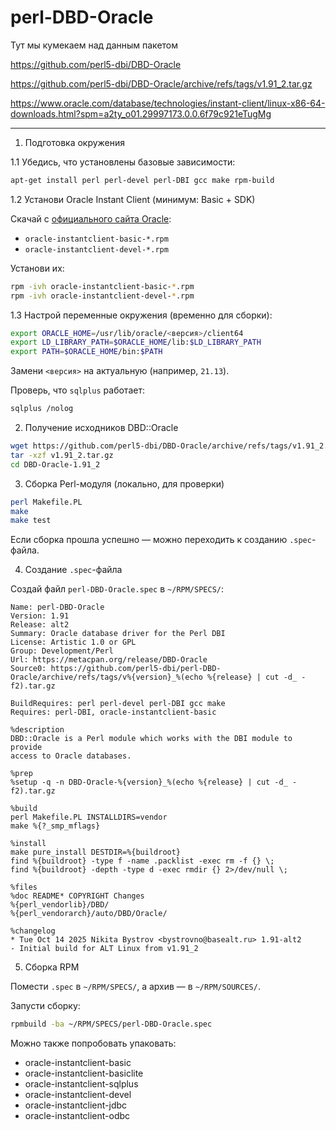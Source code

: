 # perl-DBD-Oracle

Тут мы кумекаем над данным пакетом

https://github.com/perl5-dbi/DBD-Oracle

https://github.com/perl5-dbi/DBD-Oracle/archive/refs/tags/v1.91_2.tar.gz

https://www.oracle.com/database/technologies/instant-client/linux-x86-64-downloads.html?spm=a2ty_o01.29997173.0.0.6f79c921eTugMg

___

1. Подготовка окружения

1.1 Убедись, что установлены базовые зависимости:
```bash
apt-get install perl perl-devel perl-DBI gcc make rpm-build
```

1.2 Установи Oracle Instant Client (минимум: Basic + SDK)

Скачай с [официального сайта Oracle](https://www.oracle.com/database/technologies/instant-client/linux-x86-64-downloads.html):

- `oracle-instantclient-basic-*.rpm`
- `oracle-instantclient-devel-*.rpm`

Установи их:
```bash
rpm -ivh oracle-instantclient-basic-*.rpm
rpm -ivh oracle-instantclient-devel-*.rpm
```

1.3 Настрой переменные окружения (временно для сборки):

```bash
export ORACLE_HOME=/usr/lib/oracle/<версия>/client64
export LD_LIBRARY_PATH=$ORACLE_HOME/lib:$LD_LIBRARY_PATH
export PATH=$ORACLE_HOME/bin:$PATH
```

Замени `<версия>` на актуальную (например, `21.13`).

Проверь, что `sqlplus` работает:
```bash
sqlplus /nolog
```

2. Получение исходников DBD::Oracle

```bash
wget https://github.com/perl5-dbi/DBD-Oracle/archive/refs/tags/v1.91_2.tar.gz
tar -xzf v1.91_2.tar.gz
cd DBD-Oracle-1.91_2
```

3. Сборка Perl-модуля (локально, для проверки)

```bash
perl Makefile.PL
make
make test
```

Если сборка прошла успешно — можно переходить к созданию `.spec`-файла.


4. Создание `.spec`-файла

Создай файл `perl-DBD-Oracle.spec` в `~/RPM/SPECS/`:

```spec
Name: perl-DBD-Oracle
Version: 1.91
Release: alt2
Summary: Oracle database driver for the Perl DBI
License: Artistic 1.0 or GPL
Group: Development/Perl
Url: https://metacpan.org/release/DBD-Oracle
Source0: https://github.com/perl5-dbi/perl-DBD-Oracle/archive/refs/tags/v%{version}_%(echo %{release} | cut -d_ -f2).tar.gz

BuildRequires: perl perl-devel perl-DBI gcc make
Requires: perl-DBI, oracle-instantclient-basic

%description
DBD::Oracle is a Perl module which works with the DBI module to provide
access to Oracle databases.

%prep
%setup -q -n DBD-Oracle-%{version}_%(echo %{release} | cut -d_ -f2).tar.gz

%build
perl Makefile.PL INSTALLDIRS=vendor
make %{?_smp_mflags}

%install
make pure_install DESTDIR=%{buildroot}
find %{buildroot} -type f -name .packlist -exec rm -f {} \;
find %{buildroot} -depth -type d -exec rmdir {} 2>/dev/null \;

%files
%doc README* COPYRIGHT Changes
%{perl_vendorlib}/DBD/
%{perl_vendorarch}/auto/DBD/Oracle/

%changelog
* Tue Oct 14 2025 Nikita Bystrov <bystrovno@basealt.ru> 1.91-alt2
- Initial build for ALT Linux from v1.91_2
```

5. Сборка RPM

Помести `.spec` в `~/RPM/SPECS/`, а архив — в `~/RPM/SOURCES/`.

Запусти сборку:
```bash
rpmbuild -ba ~/RPM/SPECS/perl-DBD-Oracle.spec
```

Можно также попробовать упаковать:
- oracle-instantclient-basic
- oracle-instantclient-basiclite
- oracle-instantclient-sqlplus
- oracle-instantclient-devel
- oracle-instantclient-jdbc
- oracle-instantclient-odbc